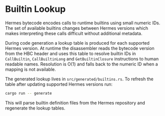 # Builtin Lookup

Hermes bytecode encodes calls to runtime builtins using small numeric IDs.
The set of available builtins changes between Hermes versions which makes
interpreting these calls difficult without additional metadata.

During code generation a lookup table is produced for each supported Hermes
version. At runtime the disassembler reads the bytecode version from the HBC
header and uses this table to resolve builtin IDs in `CallBuiltin`,
`CallBuiltinLong` and `GetBuiltinClosure` instructions to human readable
names. Resolution is O(1) and falls back to the numeric ID when a mapping is
not available.

The generated lookup lives in `src/generated/builtins.rs`. To refresh the
table after updating supported Hermes versions run:

```bash
cargo run -- generate
```

This will parse builtin definition files from the Hermes repository and
regenerate the lookup tables.
